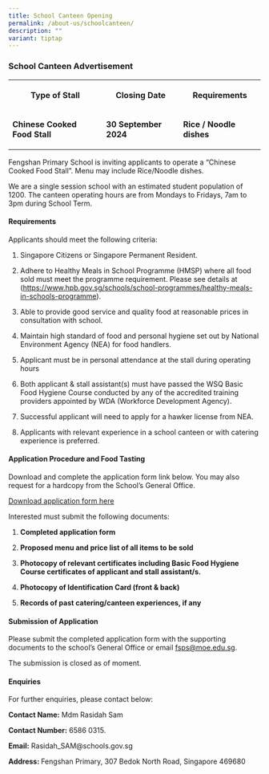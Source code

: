```yaml
---
title: School Canteen Opening
permalink: /about-us/schoolcanteen/
description: ""
variant: tiptap
---
```

<h3>School Canteen Advertisement</h3>
<table style="minWidth: 75px">
<colgroup>
<col>
<col>
<col>
</colgroup>
<tbody>
<tr>
<th rowspan="1" colspan="1">
<p>Type of Stall</p>
</th>
<th rowspan="1" colspan="1">
<p>Closing Date</p>
</th>
<th rowspan="1" colspan="1">
<p>Requirements</p>
</th>
</tr>
<tr>
<td rowspan="1" colspan="1">
<p><strong>Chinese Cooked Food Stall</strong>
</p>
</td>
<td rowspan="1" colspan="1">
<p><strong>30 September 2024</strong>
</p>
</td>
<td rowspan="1" colspan="1">
<p><strong>Rice / Noodle dishes</strong>
</p>
</td>
</tr>
</tbody>
</table>
<p>Fengshan Primary School is inviting applicants to operate a “Chinese Cooked
Food Stall”. Menu may include Rice/Noodle dishes.</p>
<p>We are a single session school with an estimated student population of
1200. The canteen operating hours are from Mondays to Fridays, 7am to 3pm
during School Term.</p>
<h4>Requirements</h4>
<p>Applicants should meet the following criteria:</p>
<ol data-tight="true" class="tight">
<li>
<p>Singapore Citizens or Singapore Permanent Resident.</p>
</li>
<li>
<p>Adhere to Healthy Meals in School Programme (HMSP) where all food sold
must meet the programme requirement. Please see details at (<a href="https://www.hpb.gov.sg/schools/school-programmes/healthy-meals-in-schools-programme" rel="noopener noreferrer nofollow" target="_blank">https://www.hpb.gov.sg/schools/school-programmes/healthy-meals-in-schools-programme</a>).</p>
</li>
<li>
<p>Able to provide good service and quality food at reasonable prices in
consultation with school.</p>
</li>
<li>
<p>Maintain high standard of food and personal hygiene set out by National
Environment Agency (NEA) for food handlers.</p>
</li>
<li>
<p>Applicant must be in personal attendance at the stall during operating
hours</p>
</li>
<li>
<p>Both applicant &amp; stall assistant(s) must have passed the WSQ Basic
Food Hygiene Course conducted by any of the accredited training providers
appointed by WDA (Workforce Development Agency).</p>
</li>
<li>
<p>Successful applicant will need to apply for a hawker license from NEA.</p>
</li>
<li>
<p>Applicants with relevant experience in a school canteen or with catering
experience is preferred.</p>
</li>
</ol>
<h4>Application Procedure and Food Tasting</h4>
<p>Download and complete the application form link below. You may also request
for a hardcopy from the School’s General Office.</p>
<p><a href="/files/Fengshan%20Document%20Links/Canteen%20Application/application_form_for_canteen__fsps_.pdf" rel="noopener noreferrer nofollow" target="_blank">Download application form here</a>
</p>
<p>Interested must submit the following documents:</p>
<ol data-tight="true" class="tight">
<li>
<p><strong>Completed application form</strong>
</p>
</li>
<li>
<p><strong>Proposed menu and price list of all items to be sold</strong>
</p>
</li>
<li>
<p><strong>Photocopy of relevant certificates including Basic Food Hygiene Course certificates of applicant and stall assistant/s.</strong>
</p>
</li>
<li>
<p><strong>Photocopy of Identification Card (front &amp; back)</strong>
</p>
</li>
<li>
<p><strong>Records of past catering/canteen experiences, if any</strong>
</p>
</li>
</ol>
<p></p>
<h4>Submission of Application</h4>
<p>Please submit the completed application form with the supporting documents
to the school’s General Office or email <a href="mailto:fsps@moe.edu.sg" rel="noopener noreferrer nofollow" target="_blank">fsps@moe.edu.sg</a>.</p>
<p>The submission is closed as of moment.</p>
<h4>Enquiries</h4>
<p>For further enquiries, please contact below:</p>
<p><strong>Contact Name:</strong> Mdm Rasidah Sam</p>
<p><strong>Contact Number:</strong> 6586 0315.</p>
<p><strong>Email:</strong> Rasidah_SAM@schools.gov.sg</p>
<p><strong>Address: </strong>Fengshan Primary, 307 Bedok North Road, Singapore
469680</p>